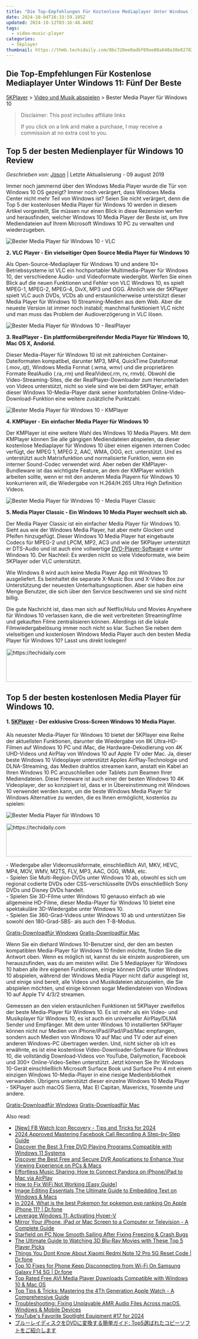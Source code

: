 ```yaml
---
title: "Die Top-Empfehlungen Für Kostenlose Mediaplayer Unter Windows 11: Fünf Der Beste"
date: 2024-10-04T16:33:59.105Z
updated: 2024-10-12T03:16:48.849Z
tags:
  - video-music-player
categories:
  - 5kplayer
thumbnail: https://thmb.techidaily.com/8bc720ee0adbf09ae88a648a38e027832e102c5d3884a2078035ea55eb60772c.jpg
---
```


## Die Top-Empfehlungen Für Kostenlose Mediaplayer Unter Windows 11: Fünf Der Beste

[5KPlayer](https://tools.techidaily.com/5kplayer/products/) \> [Video und Musik abspielen](https://tools.techidaily.com/5kplayer/video-music-player/) \> Bester Media Player für Windows 10 

>  Disclaimer: This post includes affiliate links
>
>  If you click on a link and make a purchase, I may receive a commission at no extra cost to you.
>

## Top 5 der besten Medienplayer für Windows 10 Review

 _Geschrieben von: [Jason](https://www.quora.com/profile/Jason-Copper-1)_ | Letzte Aktualisierung - 09 august 2019

Immer noch jammernd über den Windows Media Player wurde die Tür von Windows 10 OS gezeigt? Immer noch verärgert, dass Windows Media Center nicht mehr Teil von Windows ist? Seien Sie nicht verärgert, denn die Top 5 der kostenlosen Media Player für Windows 10 werden in diesem Artikel vorgestellt, Sie müssen nur einen Blick in diese Rezension werfen und herausfinden, welcher Windows 10 Media Player der Beste ist, um Ihre Mediendateien auf Ihrem Microsoft Windows 10 PC zu verwalten und wiederzugeben.

![Bester Media Player für Windows 10 - VLC](https://www.5kplayer.com/video-music-player-de/../video-music-player/img/vlc-streamer-icon-zjy-0304002.jpg)

**2\. VLC Player - Ein vielseitiger Open Source Media Player für Windows 10** 

Als Open-Source-Mediaplayer für Windows 10 und andere 10+ Betriebssysteme ist VLC ein hochportabler Multimedia-Player für Windows 10, der verschiedene Audio- und Videoformate wiedergibt. Werfen Sie einen Blick auf die neuen Funktionen und Fehler von VLC Windows 10, es spielt MPEG-1, MPEG-2, MPEG-4, DivX, MP3 und OGG. Ähnlich wie der 5KPlayer spielt VLC auch DVDs, VCDs ab und erstaunlicherweise unterstützt dieser Media Player für Windows 10 Streaming-Medien aus dem Web. Aber die neueste Version ist immer noch instabil; manchmal funktioniert VLC nicht und man muss das Problem der Audioverzögerung in VLC lösen.

![Bester Media Player für Windows 10 - RealPlayer](https://www.5kplayer.com/video-music-player-de/../video-music-player/img/realplayer.png) 

**3\. RealPlayer - Ein plattformübergreifender Media Player für Windows 10, Mac OS X, Andorid.** 

Dieser Media-Player für Windows 10 ist mit zahlreichen Container-Dateiformaten kompatibel, darunter MP3, MP4, QuickTime Dateiformat (.mov,.qt), Windows Media Format (.wma, wmv) und die proprietären Formate RealAudio (.ra,.rm) und RealVideo(.rm, rv, rmvb). Obwohl die Video-Streaming-Sites, die der RealPlayer-Downloader zum Herunterladen von Videos unterstützt, nicht so viele sind wie bei dem 5KPlayer, erhält dieser Windows 10-Media-Player dank seiner komfortablen Online-Video-Download-Funktion eine weitere zusätzliche Punktzahl. 

![Bester Media Player für Windows 10 - KMPlayer](https://www.5kplayer.com/video-music-player-de/../video-music-player/img/km-player.jpg) 

**4\. KMPlayer - Ein einfacher Media Player für Windows 10** 

Der KMPlayer ist eine weitere Wahl des Windows 10 Media Players. Mit dem KMPlayer können Sie alle gängigen Mediendateien abspielen, da dieser kostenlose Mediaplayer für Windows 10 über einen eigenen internen Codec verfügt, der MPEG 1, MPEG 2, AAC, WMA, OGG, ect. unterstützt. Und es unterstützt auch Matrixfunktion und normalisierte Funktion, wenn ein interner Sound-Codec verwendet wird. Aber neben der KMPlayer-Bundleware ist das wichtigste Feature, an dem der KMPlayer wirklich arbeiten sollte, wenn er mit den anderen Media Playern für Windows 10 konkurrieren will, die Wiedergabe von H.264/H.265 Ultra High Definition Videos. 

![Bester Media Player für Windows 10 - Media Player Classic](https://www.5kplayer.com/video-music-player-de/../video-music-player/img/media-player-classic.png) 

**5\. Media Player Classic - Ein Windows 10 Media Player wechselt sich ab.** 

Der Media Player Classic ist ein einfacher Media Player für Windows 10\. Sieht aus wie der Windows Media Player, hat aber mehr Glocken und Pfeifen hinzugefügt. Dieser Windows 10 Media Player hat eingebaute Codecs für MPEG-2 und LPCM, MP2, AC3 und wie der 5KPlayer unterstützt er DTS-Audio und ist auch eine vollwertige [DVD-Player-Software](https://tools.techidaily.com/5kplayer/video-music-player/) e unter Windows 10\. Der Nachteil: Es werden nicht so viele Videoformate, wie beim 5KPlayer oder VLC unterstützt. 

Wie Windows 8 wird auch keine Media Player App mit Windows 10 ausgeliefert. Es beinhaltet die separate X-Music Box und X-Video Box zur Unterstützung der neuesten Unterhaltungsoptionen. Aber sie haben eine Menge Benutzer, die sich über den Service beschweren und sie sind nicht billig. 

Die gute Nachricht ist, dass man sich auf Netflix/Hulu und Movies Anywhere für Windows 10 verlassen kann, die die weit verbreiteten Streamingfilme und gekauften Filme zentralisieren können. Allerdings ist die lokale Filmwiedergabelösung immer noch nicht so klar. Suchen Sie neben dem vielseitigen und kostenlosen Windows Media Player auch den besten Media Player für Windows 10? Lasst uns direkt loslegen! 

<!-- affiliate ads begin -->
<a href="https://appsumo.8odi.net/c/5597632/2111964/7443" target="_top" id="2111964">
  <img src="//a.impactradius-go.com/display-ad/7443-2111964" border="0" alt="https://techidaily.com" width="728" height="90"/>
</a>
<img height="0" width="0" src="https://appsumo.8odi.net/i/5597632/2111964/7443" style="position:absolute;visibility:hidden;" border="0" />
<!-- affiliate ads end -->

## Top 5 der besten kostenlosen Media Player für Windows 10.

#### **1\. [5KPlayer](https://tools.techidaily.com/5kplayer/products/) \- Der exklusive Cross-Screen Windows 10 Media Player.**

Als neuester Media-Player für Windows 10 bietet der 5KPlayer eine Reihe der aktuellsten Funktionen, darunter die Wiedergabe von 8K Ultra-HD-Filmen auf Windows 10 PC und iMac, die Hardware-Dekodierung von 4K UHD-Videos und AirPlay von Windows 10 auf Apple TV oder Mac. Ja, dieser beste Windows 10 Videoplayer unterstützt Apples AirPlay-Technologie und DLNA-Streaming, das Medien drahtlos streamen kann, anstatt ein Kabel an Ihren Windows 10 PC anzuschließen oder Tablets zum Beamen Ihrer Mediendateien. Diese Freeware ist auch einer der besten Windows 10 4K Videoplayer, der so konzipiert ist, dass er in Übereinstimmung mit Windows 10 verwendet werden kann, um die beste Windows Media Player für Windows Alternative zu werden, die es Ihnen ermöglicht, kostenlos zu spielen: 

![Bester Media Player für Windows 10](https://www.5kplayer.com/video-music-player-de/../video-music-player/img/5kp-free-4k-movie-player-02.jpg) 

<!-- affiliate ads begin -->
<a href="https://appsumo.8odi.net/c/5597632/2112008/7443" target="_top" id="2112008">
  <img src="//a.impactradius-go.com/display-ad/7443-2112008" border="0" alt="https://techidaily.com" width="728" height="90"/>
</a>
<img height="0" width="0" src="https://appsumo.8odi.net/i/5597632/2112008/7443" style="position:absolute;visibility:hidden;" border="0" />
<!-- affiliate ads end -->

\- Wiedergabe aller Videomusikformate, einschließlich AVI, MKV, HEVC, MP4, MOV, WMV, M2TS, FLV, MP3, AAC, OGG, WMA, etc.   
 \- Spielen Sie Multi-Region-DVDs unter Windows 10 ab, obwohl es sich um regional codierte DVDs oder CSS-verschlüsselte DVDs einschließlich Sony DVDs und Disney DVDs handelt.  
 \- Spielen Sie 3D-Filme unter Windows 10 genauso einfach ab wie allgemeine HD-Filme, dieser Media-Player für Windows 10 bietet eine spektakuläre 3D-Wiedergabe unter Windows 10\.   
 \- Spielen Sie 360-Grad-Videos unter Windows 10 ab und unterstützen Sie sowohl den 180-Grad-SBS- als auch den T-B-Modus.

[Gratis-Downloadfür Windows](https://tools.techidaily.com/5kplayer/products/) [Gratis-Downloadfür Mac](https://tools.techidaily.com/5kplayer/products/) 

Wenn Sie ein diehard Windows 10-Benutzer sind, der den am besten kompatiblen Media-Player für Windows 10 finden möchte, finden Sie die Antwort oben. Wenn es möglich ist, kannst du sie einzeln ausprobieren, um herauszufinden, was du am meisten willst. Die 5 Mediaplayer für Windows 10 haben alle ihre eigenen Funktionen, einige können DVDs unter Windows 10 abspielen, während der Windows Media Player nicht dafür ausgelegt ist, und einige sind bereit, alle Videos und Musikdateien abzuspielen, die Sie abspielen möchten, und einige können sogar Mediendateien von Windows 10 auf Apple TV 4/3/2 streamen. 

Gemessen an den vielen erstaunlichen Funktionen ist 5KPlayer zweifellos der beste Media-Player für Windows 10\. Es ist mehr als ein Video- und Musikplayer für Windows 10, es ist auch ein universeller AirPlay/DLNA Sender und Empfänger. Mit dem unter Windows 10 installierten 5KPlayer können nicht nur Medien von iPhone/iPad/iPad/iPad/Mac empfangen, sondern auch Medien von Windows 10 auf Mac und TV oder auf einen anderen Windows-PC übertragen werden. Und, nicht sicher ob ich es erwähnte, es ist eine kostenlose Video-Downloader-Software für Windows 10, die vollständig Download-Videos von YouTube, Dailymotion, Facebook und 300+ Online-Video-Seiten unterstützt. Jetzt können Sie Ihr Windows 10-Gerät einschließlich Microsoft Surface Book und Surface Pro 4 mit einem einzigen Windows 10-Media-Player in eine riesige Medienbibliothek verwandeln. Übrigens unterstützt dieser einzelne Windows 10 Media Player - 5KPlayer auch macOS Sierra, Mac El Capitan, Mavericks, Yosemite und andere.

[Gratis-Downloadfür Windows](https://tools.techidaily.com/5kplayer/products/) [Gratis-Downloadfür Mac](https://tools.techidaily.com/5kplayer/products/)

<ins class="adsbygoogle"
     style="display:block"
     data-ad-format="autorelaxed"
     data-ad-client="ca-pub-7571918770474297"
     data-ad-slot="1223367746"></ins>

<ins class="adsbygoogle"
     style="display:block"
     data-ad-client="ca-pub-7571918770474297"
     data-ad-slot="8358498916"
     data-ad-format="auto"
     data-full-width-responsive="true"></ins>

<span class="atpl-alsoreadstyle">Also read:</span>
<div><ul>
<li><a href="https://facebook-video-content.techidaily.com/new-fb-watch-icon-recovery-tips-and-tricks-for-2024/"><u>[New] FB Watch Icon Recovery - Tips and Tricks for 2024</u></a></li>
<li><a href="https://screen-capture.techidaily.com/2024-approved-mastering-facebook-call-recording-a-step-by-step-guide/"><u>2024 Approved Mastering Facebook Call Recording A Step-by-Step Guide</u></a></li>
<li><a href="https://media-tips.techidaily.com/discover-the-best-3-free-dvd-playing-programs-compatible-with-windows-11-systems/"><u>Discover the Best 3 Free DVD Playing Programs Compatible with Windows 11 Systems</u></a></li>
<li><a href="https://media-tips.techidaily.com/discover-the-best-free-and-secure-dvr-applications-to-enhance-your-viewing-experience-on-pcs-and-macs/"><u>Discover the Best Free and Secure DVR Applications to Enhance Your Viewing Experience on PCs & Macs</u></a></li>
<li><a href="https://media-tips.techidaily.com/effortless-music-sharing-how-to-connect-pandora-on-iphoneipad-to-mac-via-airplay/"><u>Effortless Music Sharing: How to Connect Pandora on iPhone/iPad to Mac via AirPlay</u></a></li>
<li><a href="https://win-howtos.techidaily.com/how-to-fix-wifi-not-working-easy-guide/"><u>How to Fix WiFi Not Working [Easy Guide]</u></a></li>
<li><a href="https://vp-tips.techidaily.com/image-editing-essentials-the-ultimate-guide-to-embedding-text-on-windows-and-macs/"><u>Image Editing Essentials The Ultimate Guide to Embedding Text on Windows & Macs</u></a></li>
<li><a href="https://ios-pokemon-go.techidaily.com/in-2024-what-is-the-best-pokemon-for-pokemon-pvp-ranking-on-apple-iphone-11-drfone-by-drfone-virtual-ios/"><u>In 2024, What is the best Pokemon for pokemon pvp ranking On Apple iPhone 11? | Dr.fone</u></a></li>
<li><a href="https://win11.techidaily.com/leverage-windows-11-activating-hyper-v/"><u>Leverage Windows 11: Activating Hyper-V</u></a></li>
<li><a href="https://media-tips.techidaily.com/mirror-your-iphone-ipad-or-mac-screen-to-a-computer-or-television-a-complete-guide/"><u>Mirror Your iPhone, iPad or Mac Screen to a Computer or Television - A Complete Guide</u></a></li>
<li><a href="https://win-able.techidaily.com/starfield-on-pc-now-smooth-sailing-after-fixing-freezing-and-crash-bugs/"><u>Starfield on PC Now Smooth Sailing After Fixing Freezing & Crash Bugs</u></a></li>
<li><a href="https://media-tips.techidaily.com/the-ultimate-guide-to-watching-3d-blu-ray-movies-with-these-top-5-player-picks/"><u>The Ultimate Guide to Watching 3D Blu-Ray Movies with These Top 5 Player Picks</u></a></li>
<li><a href="https://techidaily.com/things-you-dont-know-about-xiaomi-redmi-note-12-pro-5g-reset-code-drfone-by-drfone-reset-android-reset-android/"><u>Things You Dont Know About Xiaomi Redmi Note 12 Pro 5G Reset Code | Dr.fone</u></a></li>
<li><a href="https://howto.techidaily.com/top-10-fixes-for-phone-keep-disconnecting-from-wi-fi-on-samsung-galaxy-f14-5g-drfone-by-drfone-fix-android-problems-fix-android-problems/"><u>Top 10 Fixes for Phone Keep Disconnecting from Wi-Fi On Samsung Galaxy F14 5G | Dr.fone</u></a></li>
<li><a href="https://media-tips.techidaily.com/top-rated-free-avi-media-player-downloads-compatible-with-windows-10-and-mac-os/"><u>Top Rated Free AVI Media Player Downloads Compatible with Windows 10 & Mac OS</u></a></li>
<li><a href="https://media-tips.techidaily.com/top-tips-and-tricks-mastering-the-4th-generation-apple-watch-a-comprehensive-guide/"><u>Top Tips & Tricks: Mastering the 4Th Generation Apple Watch - A Comprehensive Guide</u></a></li>
<li><a href="https://media-tips.techidaily.com/troubleshooting-fixing-unplayable-amr-audio-files-across-macos-windows-and-mobile-devices/"><u>Troubleshooting: Fixing Unplayable AMR Audio Files Across macOS, Windows & Mobile Devices</u></a></li>
<li><a href="https://facebook-video-footage.techidaily.com/youtubes-favorite-spotlight-equipment-17-for-2024/"><u>YouTube's Favorite Spotlight Equipment #17 for 2024</u></a></li>
<li><a href="https://media-tips.techidaily.com/dvd-top5/"><u>ブルーレイディスクをDVDに変換する簡単ガイド: Top5選ばれたコピーソフトをご紹介します</u></a></li>
</ul></div>

